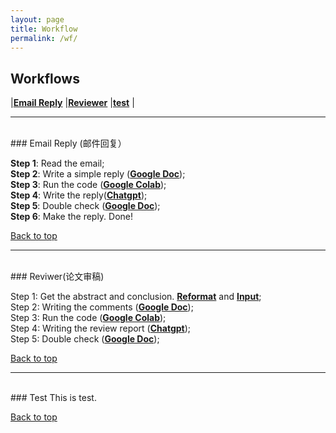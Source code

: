 ```yaml
---
layout: page
title: Workflow
permalink: /wf/
---
```


## Workflows
|[**Email Reply**](#wf01)
|[**Reviewer**](#wf02)
|[**test**](#test)
|

---
<br />
### <a name="wf01"></a>Email Reply (邮件回复）

**Step 1**: Read the email;  
**Step 2**: Write a simple reply ([**Google Doc**](https://docs.google.com/document/d/14pWFzK0tNuhOykekm_6KzgbIZQ8OmoptAT4KyquruPU/edit));  
**Step 3**: Run the code ([**Google Colab**](https://colab.research.google.com/drive/1uzTdyh9QuvvHfx2NfmB66bIMeUPMO4DA?authuser=0#scrollTo=gEm5eVJUyAIZ));  
**Step 4**: Write the reply([**Chatgpt**](https://chat.openai.com/));  
**Step 5**: Double check ([**Google Doc**](https://docs.google.com/document/d/1eN3nFLKqjgV2DkpUMAtRFxIpQzss1PGdYjmT0GumpJQ/edit));  
**Step 6**: Make the reply. Done!

<a href="#top">Back to top</a>

---
<br />
### <a name="wf02"></a>Reviwer(论文审稿)

Step 1: Get the abstract and conclusion. [**Reformat**](https://www.textfixer.com/tools/remove-line-breaks.php) and [**Input**](https://colab.research.google.com/drive/1B2U9IlAiNvz9x_BetAnaexayrSqV7WuN#scrollTo=bsvBkgf1UnF4);  
Step 2: Writing the comments ([**Google Doc**](https://docs.google.com/document/d/14pWFzK0tNuhOykekm_6KzgbIZQ8OmoptAT4KyquruPU/edit));  
Step 3: Run the code ([**Google Colab**](https://colab.research.google.com/drive/1B2U9IlAiNvz9x_BetAnaexayrSqV7WuN#scrollTo=bsvBkgf1UnF4));  
Step 4: Writing the review report ([**Chatgpt**](https://chat.openai.com/));    
Step 5: Double check ([**Google Doc**](https://docs.google.com/document/d/1eN3nFLKqjgV2DkpUMAtRFxIpQzss1PGdYjmT0GumpJQ/edit));  

<a href="#top">Back to top</a>

---
<br />
### <a name="test"></a>Test
This is test.

<a href="#top">Back to top</a>
